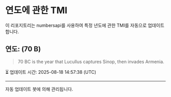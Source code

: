 
# 연도에 관한 TMI

이 리포지토리는 numbersapi를 사용하여 특정 년도에 관한 TMI를 자동으로 업데이트합니다.

## 연도: (70 B)
> 70 BC is the year that Lucullus captures Sinop, then invades Armenia.

⏳ 업데이트 시간: 2025-08-18 14:57:38 (UTC)

---
자동 업데이트 봇에 의해 관리됩니다.
